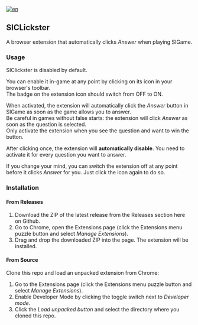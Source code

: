 [![en](https://img.shields.io/badge/lang-ru-blue.svg)](https://github.com/NitricCS/SIClickster/blob/main/README.md)

## SICLickster
A browser extension that automatically clicks _Answer_ when playing SIGame.

### Usage
SIClickster is disabled by default.

You can enable it in-game at any point by clicking on its icon in your browser's toolbar.\
The badge on the extension icon should switch from OFF to ON.

When activated, the extension will automatically click the _Answer_ button in SIGame as soon as the game allows you to answer.\
Be careful in games without false starts: the extension will click _Answer_ as soon as the question is selected.\
Only activate the extension when you see the question and want to win the button.

After clicking once, the extension will __automatically disable__. You need to activate it for every question you want to answer.

If you change your mind, you can switch the extension off at any point before it clicks _Answer_ for you. Just click the icon again to do so.

### Installation
#### From Releases
1. Download the ZIP of the latest release from the Releases section here on Github.
2. Go to Chrome, open the Extensions page (click the Extensions menu puzzle button and select _Manage Extensions_).
3. Drag and drop the downloaded ZIP into the page. The extension will be installed.

#### From Source
Clone this repo and load an unpacked extension from Chrome:
1. Go to the Extensions page (click the Extensions menu puzzle button and select _Manage Extensions_).
2. Enable Developer Mode by clicking the toggle switch next to _Developer mode_.
3. Click the _Load unpacked button_ and select the directory where you cloned this repo.
